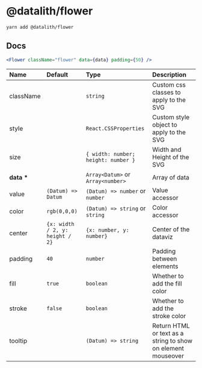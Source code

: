 # @datalith/flower

```sh
yarn add @datalith/flower
```

## Docs

```jsx
<Flower className="flower" data={data} padding={50} />
```

| Name           | Default                         | Type                                | Description                                                  |
| :------------- | :------------------------------ | :---------------------------------- | :----------------------------------------------------------- |
| className      |                                 | `string`                            | Custom css classes to apply to the SVG                       |
| style          |                                 | `React.CSSProperties`               | Custom style object to apply to the SVG                      |
| size           |                                 | `{ width: number; height: number }` | Width and Height of the SVG                                  |
| <b>data \*</b> |                                 | `Array<Datum>` or `Array<number>`   | Array of data                                                |
| value          | `(Datum) => Datum`              | `(Datum) => number` or `number`     | Value accessor                                               |
| color          | `rgb(0,0,0)`                    | `(Datum) => string` or `string`     | Color accessor                                               |
| center         | `{x: width / 2, y: height / 2}` | `{x: number, y: number}`            | Center of the dataviz                                        |
| padding        | `40`                            | `number`                            | Padding between elements                                     |
| fill           | `true`                          | `boolean`                           | Whether to add the fill color                                |
| stroke         | `false`                         | `boolean`                           | Whether to add the stroke color                              |
| tooltip        |                                 | `(Datum) => string`                 | Return HTML or text as a string to show on element mouseover |
